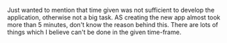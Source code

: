 Just wanted to mention that time given was not sufficient to develop the application, otherwise not a big task.
AS creating the new app almost took more than 5 minutes, don't know the reason behind this.
There are lots of things which I believe can't be done in the given time-frame.
